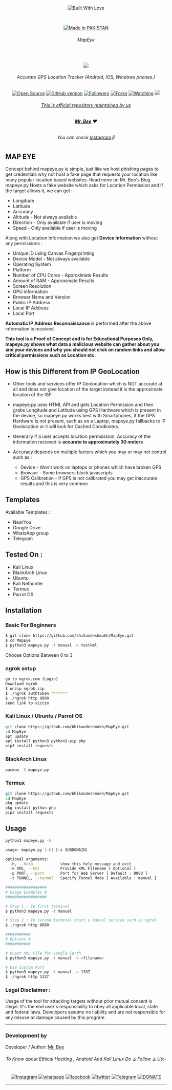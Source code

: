 
<p align=center>
  <img title="Built With Love" src="https://forthebadge.com/images/badges/built-with-love.svg"></p>

  <br>

<p align=center>
  <a href="https://www.instagram.com/bhikan_deshmukh"><img title="Made in PAKISTAN" src="https://img.shields.io/badge/MADE%20IN-INDIA-SCRIPT?colorA=%23ff8100&colorB=%23017e40&colorC=%23ff0000&style=for-the-badge"></a>
  </p>

###### <p align="center"> *MapEye*

  <br>

<p align="center"><img src="res/mapeye.png"></p>

###### <p align="center">Accurate GPS Location Tracker (Android, IOS, Windows phones.)
<p align=center>
  <a href="https://www.instagram.com/ahmi._.a"><img title="Open Source" src="https://img.shields.io/badge/Open%20Source-%E2%99%A5-red" ></a>
  <a href="https://www.instagram.com/ahmi._.a"><img title="GitHub version" src="https://d25lcipzij17d.cloudfront.net/badge.svg?id=gh&type=6&v=1.0&x2=0" ></a>
  <a href="https://www.instagram.com/ahmi._.a><img title="Stars" src="https://img.shields.io/github/stars/bhikandeshmukh/MapEye?style=social" ></a>
  <a href="https://github.com/ahmiaf/followers"><img title="Followers" src="https://img.shields.io/github/followers/bhikandeshmukh?color=blue&style=flat-square"></a>
  <a href="https://github.com/ahmiaf/MapEye/network/members"><img title="Forks" src="https://img.shields.io/github/forks/ahmiaf/MapEye?color=red&style=flat-square"></a>
  <a href="https://github.com/ahmiaf/MapEye/watchers"><img title="Watching" src="https://img.shields.io/github/watchers/ahmiaf/MapEye?label=Watchers&color=blue&style=flat-square"></a>
  <a href="#"><img src="https://badges.pufler.dev/visits/bhikandeshmukh/MapEye">

###### <p align="center">*This is official repository maintained by us*
###### <p align="center"> *[**Mr. Bee**](https://www.instagram.com/ahmi._.a) ❤️*
###### <p align="center"> *You can check [Instagram](https://www.instagram.com/ahmi._.a)✌*

## MAP EYE

Concept behind mapeye.py is simple, just like we host phishing pages to get credentials why not host a fake page that requests your location like many popular location based websites. Read more on Mr. Bee's Blog mapeye.py Hosts a fake website which asks for Location Permission and if the target allows it, we can get :

* Longitude
* Latitude
* Accuracy
* Altitude - Not always available
* Direction - Only available if user is moving
* Speed - Only available if user is moving

Along with Location Information we also get **Device Information** without any permissions :

* Unique ID using Canvas Fingerprinting
* Device Model - Not always available
* Operating System
* Platform
* Number of CPU Cores - Approximate Results
* Amount of RAM - Approximate Results
* Screen Resolution
* GPU information
* Browser Name and Version
* Public IP Address
* Local IP Address
* Local Port

**Automatic IP Address Reconnaissance** is performed after the above information is received.

**This tool is a Proof of Concept and is for Educational Purposes Only, mapeye.py shows what data a malicious website can gather about you and your devices and why you should not click on random links and allow critical permissions such as Location etc.**

## How is this Different from IP GeoLocation

* Other tools and services offer IP Geolocation which is NOT accurate at all and does not give location of the target instead it is the approximate location of the ISP.

* mapeye.py uses HTML API and gets Location Permission and then grabs Longitude and Latitude using GPS Hardware which is present in the device, so mapeye.py works best with Smartphones, if the GPS Hardware is not present, such as on a Laptop, mapeye.py fallbacks to IP Geolocation or it will look for Cached Coordinates.  

* Generally if a user accepts location permsission, Accuracy of the information recieved is **accurate to approximately 30 meters**

* Accuracy depends on multiple factors which you may or may not control such as :
  * Device - Won't work on laptops or phones which have broken GPS
  * Browser - Some browsers block javascripts
  * GPS Calibration - If GPS is not calibrated you may get inaccurate results and this is very common

## Templates

Available Templates :

* NearYou
* Google Drive
* WhatsApp group
* Telegram

## Tested On :

* Kali Linux
* BlackArch Linux
* Ubuntu
* Kali Nethunter
* Termux
* Parrot OS

## Installation

### Basic For Beginners

```bash
$ git clone https://github.com/bhikandeshmukh/MapEye.git
$ cd MapEye
$ python3 mapeye.py -t manual -k testkml
```
Choose Options Batween 0 to 3

### ngrok setup

```bash
go to ngrok.com (Login)
Download ngrok
$ unzip ngrok.zip
$ ./ngrok authtoken *******
$ ./ngrok http 8080
send link to victim
```

### Kali Linux / Ubuntu / Parrot OS

```bash
git clone https://github.com/bhikandeshmukh/MapEye.git
cd MapEye
apt update
apt install python3 python3-pip php
pip3 install requests
```

### BlackArch Linux

```bash
pacman -S mapeye.py
```

### Termux

```bash
git clone https://github.com/bhikandeshmukh/MapEye.git
cd MapEye
pkg update
pkg install python php
pip3 install requests
```

## Usage

```bash
python3 mapeye.py -h

usage: mapeye.py [-h] [-s SUBDOMAIN]

optional arguments:
  -h, --help            show this help message and exit
  -k KML, --kml         Provide KML Filename ( Optional )
  -p PORT, --port       Port for Web Server [ Default : 8080 ]
  -t TUNNEL, --tunnel   Specify Tunnel Mode [ Available : manual ]

##################
# Usage Examples #
##################

# Step 1 : In first terminal
$ python3 mapeye.py -t manual

# Step 2 : In second terminal start a tunnel service such as ngrok
$ ./ngrok http 8080

###########
# Options #
###########

# Ouput KML File for Google Earth
$ python3 mapeye.py -t manual -k <filename>

# Use Custom Port
$ python3 mapeye.py -t manual -p 1337
$ ./ngrok http 1337

```

### Legal Disclaimer :

Usage of the tool for attacking targets without prior mutual consent is illegal. It's the end user's responsibility to obey all applicable local, state and federal laws. Developers assume no liability and are not responsible for any misuse or damage caused by this program

-------------------------------------------------------------------------------------

### Development by

Developer / Author: [Mr. Bee](https://www.instagram.com/bhikan_deshmukh/)

###### <p align="center">To Know about Ethical Hacking , Android And Kali Linux Do ♨️ Follow ♨️ Us:-</p>
<p align="center">
<a href="https://www.instagram.com/bhikan_deshmukh/"><img title="Instagram" src="https://img.shields.io/badge/instagram-%23E4405F.svg?&style=for-the-badge&logo=instagram&logoColor=white"></a>
<a href="https://wa.me/918600525401"><img title="whatsapp" src="https://img.shields.io/badge/WHATSAPP-%2325D366.svg?&style=for-the-badge&logo=whatsapp&logoColor=white"></a>
<a href="https://www.facebook.com/thebhikandeshmukh"><img title="facebook" src="https://img.shields.io/badge/facebook-%231877F2.svg?&style=for-the-badge&logo=facebook&logoColor=white"></a>
<a href="https://www.twitter.com/bhikan_deshmukh/"><img title="twitter" src="https://img.shields.io/badge/twitter-%231DA1F2.svg?&style=for-the-badge&logo=twitter&logoColor=white"></a>
<a href="https://t.me/dev_aladdin"><img title="Telegram" src="https://img.shields.io/badge/Telegram-blue?style=for-the-badge&logo=Telegram"></a>
<a href="https://rzp.io/l/mrbee"><img title="DONATE" src="https://img.shields.io/badge/DONATE-yellow?style=for-the-badge&logo=google-pay"></a>
</p>

-------------------------------------------------------------------------------------
